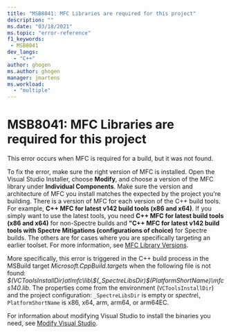 ```yaml
---
title: "MSB8041: MFC Libraries are required for this project"
description: ""
ms.date: "03/18/2021"
ms.topic: "error-reference"
f1_keywords:
 - MSB8041
dev_langs:
  - "C++"
author: ghogen
ms.author: ghogen
manager: jmartens
ms.workload:
  - "multiple"
---
```

# MSB8041: MFC Libraries are required for this project

This error occurs when MFC is required for a build, but it was not found.

To fix the error, make sure the right version of MFC is installed. Open the Visual Studio Installer, choose **Modify**, and choose a version of the MFC library under **Individual Components**. Make sure the version and architecture of MFC you install matches the expected by the project you're building. There is a version of MFC for each version of the C++ build tools. For example, **C++ MFC for latest v142 build tools (x86 and x64)**.  If you simply want to use the latest tools, you need **C++ MFC for latest build tools (x86 and x64)** for non-Spectre builds and **"C++ MFC for latest v142 build tools with Spectre Mitigations (configurations of choice)** for Spectre builds. The others are for cases where you are specifically targeting an earlier toolset. For more information, see [MFC Library Versions](/cpp/mfc/mfc-library-versions).

More specifically, this error is triggered in the C++ build process in the MSBuild target *Microsoft.CppBuild.targets* when the following file is not found: *$(VCToolsInstallDir)atlmfc\lib\$(_SpectreLibsDir)$(PlatformShortName)\mfcs140.lib*. The properties come from the environment (`VCToolsInstallDir`) and the project configuration: `_SpectreLibsDir` is empty or *spectre\\*, `PlatformShortName` is x86, x64, arm, arm64, or arm64EC.

For information about modifying Visual Studio to install the binaries you need, see [Modify Visual Studio](../install/modify-visual-studio.md).
